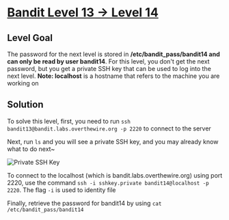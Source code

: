 # [Bandit Level 13 → Level 14](https://overthewire.org/wargames/bandit/bandit14.html)
## Level Goal

The password for the next level is stored in **/etc/bandit_pass/bandit14 and can only be read by user bandit14**. For this level, you don't get the next password, but you get a private SSH key that can be used to log into the next level. **Note: localhost** is a hostname that refers to the machine you are working on

## Solution

To solve this level, first, you need to run `ssh bandit13@bandit.labs.overthewire.org -p 2220` to connect to the server

Next, run `ls` and you will see a private SSH key, and you may already know what to do next~

![Private SSH Key](https://i.imgur.com/J0X1StQ.png)

To connect to the localhost (which is bandit.labs.overthewire.org) using port 2220, use the command `ssh -i sshkey.private bandit14@localhost -p 2220`. The flag `-i` is used to identity file

Finally, retrieve the password for bandit14 by using `cat /etc/bandit_pass/bandit14`
